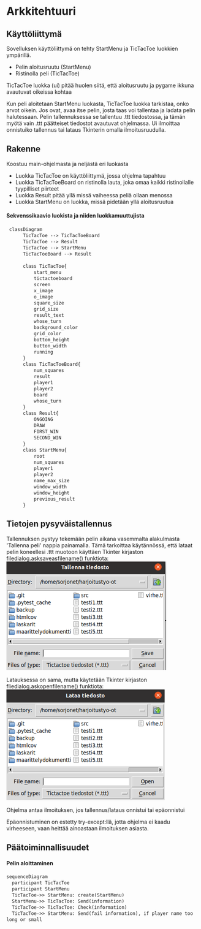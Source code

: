 # Arkkitehtuuri

## Käyttöliittymä

Sovelluksen käyttöliittymä on tehty StartMenu ja TicTacToe luokkien ympärillä.

- Pelin aloitusruutu (StartMenu)
- Ristinolla peli (TicTacToe)

TicTacToe luokka (ui) pitää huolen siitä, että aloitusruutu ja pygame ikkuna avautuvat oikeissa kohtaa

Kun peli aloitetaan StartMenu luokasta, TicTacToe luokka tarkistaa, onko arvot oikein. Jos ovat, avaa itse pelin, josta taas voi tallentaa ja ladata pelin halutessaan. Pelin tallennuksessa se tallentuu .ttt tiedostossa, ja tämän myötä vain .ttt päätteiset tiedostot avautuvat ohjelmassa. Ui ilmoittaa onnistuiko tallennus tai lataus Tkinterin omalla ilmoitusruudulla.

## Rakenne

Koostuu main-ohjelmasta ja neljästä eri luokasta
- Luokka TicTacToe on käyttöliittymä, jossa ohjelma tapahtuu
- Luokka TicTacToeBoard on ristinolla lauta, joka omaa kaikki ristinollalle tyypilliset piirteet
- Luokka Result pitää yllä missä vaiheessa peliä ollaan menossa
- Luokka StartMenu on luokka, missä pidetään yllä aloitusruutua

#### Sekvenssikaavio luokista ja niiden luokkamuuttujista


```mermaid
 classDiagram
      TicTacToe --> TicTacToeBoard
      TicTacToe --> Result
      TicTacToe --> StartMenu
      TicTacToeBoard --> Result
      
      class TicTacToe{
          start_menu
          tictactoeboard
          screen
          x_image
          o_image
          square_size
          grid_size
          result_text
          whose_turn
          background_color
          grid_color
          bottom_height
          button_width
          running
      }
      class TicTacToeBoard{
          num_squares
          result
          player1
          player2
          board
          whose_turn
      }
      class Result{
          ONGOING
          DRAW
          FIRST_WIN
          SECOND_WIN
      }
      class StartMenu{
          root
          num_squares
          player1
          player2
          name_max_size
          window_width
          window_height
          previous_result
      }
```

## Tietojen pysyväistallennus

Tallennuksen pystyy tekemään pelin aikana vasemmalta alakulmasta 'Tallenna peli' nappia painamalla. Tämä tarkoittaa käytännössä, että lataat pelin koneellesi .ttt muotoon käyttäen Tkinter kirjaston filedialog.asksaveasfilename() funktiota:
![](./Kuvat/Tallennus.png)

Latauksessa on sama, mutta käytetään Tkinter kirjaston fliedialog.askopenfilename() funktiota:
![](./Kuvat/Lataus.png)

Ohjelma antaa ilmoituksen, jos tallennus/lataus onnistui tai epäonnistui

Epäonnistuminen on estetty try-except:llä, jotta ohjelma ei kaadu virheeseen, vaan heittää ainoastaan ilmoituksen asiasta.

## Päätoiminnallisuudet

#### Pelin aloittaminen

```mermaid
sequenceDiagram
  participant TicTacToe
  participant StartMenu
  TicTacToe->> StartMenu: create(StartMenu)
  StartMenu->> TicTacToe: Send(information)
  TicTacToe->> TicTacToe: Check(information)
  TicTacToe->> StartMenu: Send(fail information), if player name too long or small
```
